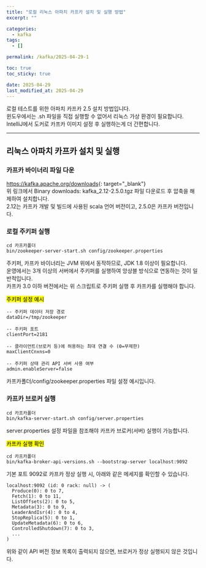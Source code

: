 ```yaml
---
title: "로컬 리눅스 아파치 카프카 설치 및 실행 방법"
excerpt: ""

categories:
  - kafka
tags:
  - []

permalink: /kafka/2025-04-29-1

toc: true
toc_sticky: true

date: 2025-04-29
last_modified_at: 2025-04-29
---
```


로컬 테스트를 위한 아파치 카프카 2.5 설치 방법입니다.  
윈도우에서는 .sh 파일을 직접 실행할 수 없어서 리눅스 가상 환경이 필요합니다.  
IntelliJ에서 도커로 카프카 이미지 설정 후 실행하는게 더 간편합니다.

---
 
## 리눅스 아파치 카프카 설치 및 실행

### 카프카 바이너리 파일 다운
<https://kafka.apache.org/downloads>{: target="_blank"}  
위 링크에서 Binary downloads: kafka_2.12-2.5.0.tgz 파일 다운로드 후 압축을 해제하여 설치합니다.  
2.12는 카프카 개발 및 빌드에 사용된 scala 언어 버전이고, 2.5.0은 카프카 버전입니다.

### 로컬 주키퍼 실행
```
cd 카프카폴더
bin/zookeeper-server-start.sh config/zookeeper.properties
```
주키퍼, 카프카 바이너리는 JVM 위에서 동작하므로, JDK 1.8 이상이 필요합니다.  
운영에서는 3개 이상의 서버에서 주키퍼를 실행하여 앙상블 방식으로 연동하는 것이 일반적입니다.  
카프카 3.0 이하 버전에서는 위 스크립트로 주키퍼 실행 후 카프카를 실행해야 합니다.

<mark>주키퍼 설정 예시</mark>
```
-- 주키퍼 데이터 저장 경로
dataDir=/tmp/zookeeper

-- 주키퍼 포트
clientPort=2181

-- 클라이언트(브로커 등)에 허용하는 최대 연결 수 (0=무제한)
maxClientCnxns=0

-- 주키퍼 상태 관리 API 서버 사용 여부
admin.enableServer=false
```
카프카폴더/config/zookeeper.properties 파일 설정 예시입니다.

### 카프카 브로커 실행
```
cd 카프카폴더
bin/kafka-server-start.sh config/server.properties
```
server.properties 설정 파일을 참조해야 카프카 브로커(서버) 실행이 가능합니다.

<mark>카프카 실행 확인</mark>
```
cd 카프카폴더
bin/kafka-broker-api-versions.sh --bootstrap-server localhost:9092
```
기본 포트 9092로 카프카 정상 실행 시, 아래와 같은 메세지를 확인할 수 있습니다.
```
localhost:9092 (id: 0 rack: null) -> (
  Produce(0): 0 to 7,
  Fetch(1): 0 to 11,
  ListOffsets(2): 0 to 5,
  Metadata(3): 0 to 9,
  LeaderAndIsr(4): 0 to 4,
  StopReplica(5): 0 to 1,
  UpdateMetadata(6): 0 to 6,
  ControlledShutdown(7): 0 to 3,
  ...
)
```
위와 같이 API 버전 정보 목록이 출력되지 않으면, 브로커가 정상 실행되지 않은 것입니다.
